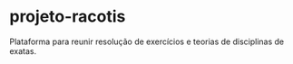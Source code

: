 # projeto-racotis
Plataforma para reunir resolução de exercícios e teorias de disciplinas de exatas.
